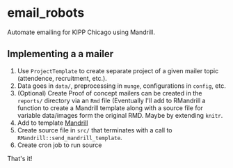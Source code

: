 # email_robots
Automate emailing for KIPP Chicago using Mandrill. 

## Implementing a a mailer

1. Use `ProjectTemplate` to create separate project of a given mailer topic (attendence, recruitment, etc.).  
2. Data goes in `data/`, preprocessing in `munge`, configurations in `config`, etc.  
2. (Optional) Create Proof of concept mailers can be created in the `reports/` directory via an `Rmd` file (Eventually I'll add to RMandrill a  function to create a Mandrill template along with a source file for variable data/images form the original RMD.  Maybe by extending `knitr`.
3. Add to template [Mandrill](https://mandrillapp.com/) 
4. Create source file in `src/` that terminates with a call to `RMandrill::send_mandrill_template`.
5. Create cron job to run source

That's it!
